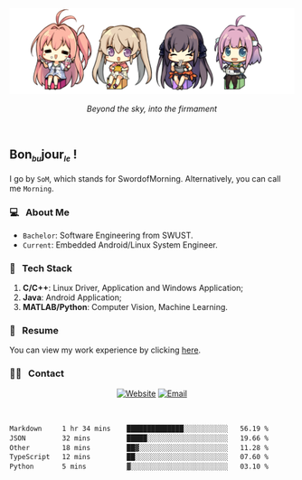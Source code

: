 <img src="./pic/Aokana.png">
<p align="center"><em>Beyond the sky, into the firmament</em></p>

<br/>

## Bon<sub><em><font size=2>bu</font></em></sub>jour<sub><em><font size=2>le</font></em></sub> !

I go by `SoM`, which stands for SwordofMorning. Alternatively, you can call me `Morning`.

### 💻 &nbsp; About Me

- `Bachelor`: Software Engineering from SWUST.
- `Current`: Embedded Android/Linux System Engineer.

### 🔧 &nbsp; Tech Stack

1. **C/C++**: Linux Driver, Application and Windows Application;
2. **Java**: Android Application;
3. **MATLAB/Python**: Computer Vision, Machine Learning.

### 📝 &nbsp; Resume

You can view my work experience by clicking <a href="https://swordofmorning.com/index.php/contact/">here</a>.

### 🤝🏻 &nbsp; Contact

<p align="center">
<a href="https://swordofmorning.com/"><img alt="Website" src="https://img.shields.io/badge/Website-swordofmorning.com-blue?style=flat-square&logo=google-chrome"></a>
<a href="mailto:master@xiaojintao.email
"><img alt="Email" src="https://img.shields.io/badge/Email-master@xiaojintao.email-blue?style=flat-square&logo=gmail"></a>
</p>

<br/>

<!--START_SECTION:waka-->

```txt
Markdown     1 hr 34 mins    ██████████████░░░░░░░░░░░   56.19 %
JSON         32 mins         █████░░░░░░░░░░░░░░░░░░░░   19.66 %
Other        18 mins         ██▓░░░░░░░░░░░░░░░░░░░░░░   11.28 %
TypeScript   12 mins         ██░░░░░░░░░░░░░░░░░░░░░░░   07.60 %
Python       5 mins          ▓░░░░░░░░░░░░░░░░░░░░░░░░   03.10 %
```

<!--END_SECTION:waka-->
